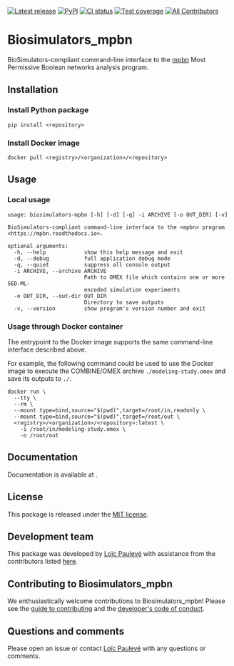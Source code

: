 [![Latest release](https://img.shields.io/github/v/tag/<owner>/<repo>)](https://github.com/<owner>/<repo>/releases)
[![PyPI](https://img.shields.io/pypi/v/<my-simulator>)](https://pypi.org/project/<my-simulator>/)
[![CI status](https://github.com/<owner>/<repo>/workflows/Continuous%20integration/badge.svg)](https://github.com/<owner>/<repo>/actions?query=workflow%3A%22Continuous+integration%22)
[![Test coverage](https://codecov.io/gh/<owner>/<repo>/branch/dev/graph/badge.svg)](https://codecov.io/gh/<owner>/<repo>)
[![All Contributors](https://img.shields.io/github/all-contributors/<owner>/<repo>/HEAD)](#contributors-)

# Biosimulators_mpbn
BioSimulators-compliant command-line interface to the [mpbn](https://mpbn.readthedocs.io) Most Permissive Boolean networks analysis program.

## Installation

### Install Python package
```
pip install <repository>
```

### Install Docker image
```
docker pull <registry>/<organization>/<repository>
```

## Usage

### Local usage
```
usage: biosimulators-mpbn [-h] [-d] [-q] -i ARCHIVE [-o OUT_DIR] [-v]

BioSimulators-compliant command-line interface to the <mpbn> program <https://mpbn.readthedocs.io>.

optional arguments:
  -h, --help            show this help message and exit
  -d, --debug           full application debug mode
  -q, --quiet           suppress all console output
  -i ARCHIVE, --archive ARCHIVE
                        Path to OMEX file which contains one or more SED-ML-
                        encoded simulation experiments
  -o OUT_DIR, --out-dir OUT_DIR
                        Directory to save outputs
  -v, --version         show program's version number and exit
```

### Usage through Docker container
The entrypoint to the Docker image supports the same command-line interface described above.

For example, the following command could be used to use the Docker image to execute the COMBINE/OMEX archive `./modeling-study.omex` and save its outputs to `./`.

```
docker run \
  --tty \
  --rm \
  --mount type=bind,source="$(pwd)",target=/root/in,readonly \
  --mount type=bind,source="$(pwd)",target=/root/out \
  <registry>/<organization>/<repository>:latest \
    -i /root/in/modeling-study.omex \
    -o /root/out
```

## Documentation
Documentation is available at <documentation-url>.

## License
This package is released under the [MIT license](LICENSE).

## Development team
This package was developed by [Loïc Paulevé](<https://loicpauleve.name>) with assistance from the contributors listed [here](CONTRIBUTORS.md).

## Contributing to Biosimulators_mpbn
We enthusiastically welcome contributions to Biosimulators_mpbn! Please see the [guide to contributing](CONTRIBUTING.md) and the [developer's code of conduct](CODE_OF_CONDUCT.md).

## Questions and comments
Please open an issue or contact [Loïc Paulevé](mailto:loic.pauleve@labri.fr) with any questions or comments.
